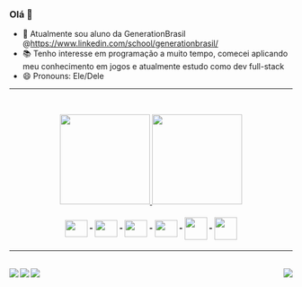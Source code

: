 

### Olá 👋


- 🌱 Atualmente sou aluno da GenerationBrasil @https://www.linkedin.com/school/generationbrasil/
- 📚 Tenho interesse em programação a muito tempo, comecei aplicando meu conhecimento em jogos e atualmente estudo como dev full-stack
- 😄 Pronouns: Ele/Dele

<hr>
     &nbsp;   &nbsp;   &nbsp;   &nbsp;   &nbsp;   &nbsp;
  </hr>
    <p align="center">
    <a href="https://github.com/novaavos">
    <img height="160em" src="https://github-readme-stats.vercel.app/api?username=novaavos&show_icons=true&theme=material-palenight&include_all_commits=true&count_private=true&text_color=f0f2f5"/>
    <img height="160em" src="https://github-readme-stats.vercel.app/api/top-langs/?username=novaavos&layout=compact&langs_count=16&theme=material-palenight&text_color=f0f2f5"/>
    </a></p>
<h4 align="center">
  <img align="center" height="30" width="40" src="https://cdn.jsdelivr.net/gh/devicons/devicon/icons/javascript/javascript-original.svg"> - 
  <img align="center" height="30" width="40" src="https://cdn.jsdelivr.net/gh/devicons/devicon/icons/java/java-original.svg"> - 
  <img align="center" height="30" width="40" src="https://cdn.jsdelivr.net/gh/devicons/devicon/icons/csharp/csharp-original.svg"> - 
  <img align="center" height="30" width="40" src="https://cdn.jsdelivr.net/gh/devicons/devicon/icons/xd/xd-plain.svg"> - 
  <img align="center" width="40" src="https://cdn.jsdelivr.net/gh/devicons/devicon/icons/docker/docker-plain-wordmark.svg"> -
  <img align="center" width="40" src="https://cdn.jsdelivr.net/gh/devicons/devicon/icons/react/react-original-wordmark.svg"> 
<h4/>
  <hr>
     &nbsp;   &nbsp;   &nbsp;   &nbsp;   &nbsp;   &nbsp;
  </hr>
<br>
 <div>
   <a href="https://www.linkedin.com/in/gustavo-martins-727a1ab3/" target="_blank" rel="noopener noreferrer">
     <img align="left" src="https://img.shields.io/badge/LinkedIn-0077B5?style=for-the-badge&logo=linkedin&logoColor=white"/>
   </a>
   <a href="https://wa.me/+5519992667795" target="_blank" rel="noopener noreferrer">
     <img align="left" src="https://img.shields.io/badge/WhatsApp-25D366?style=for-the-badge&logo=whatsapp&logoColor=white"/>
   </a>   
   <a href="mailto:avosjogos@gmail.com?subject=Ola%20Gustavo!" target="_blank" rel="noopener noreferrer">
     <img align="left" src="https://img.shields.io/badge/Gmail-D14836?style=for-the-badge&logo=gmail&logoColor=white"/>
   </a> 
   <img align="right" src="https://cdn.betterttv.net/emote/60d09e6a8ed8b373e42174b7/2x"/>
 </div>
<br>
